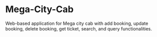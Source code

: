 # Mega-City-Cab
Web-based application for Mega city cab with add booking, update booking, delete booking, get ticket, search, and query functionalities.
